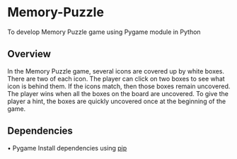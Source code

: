 # Memory-Puzzle
To develop Memory Puzzle game using Pygame module in Python
## Overview
In the Memory Puzzle game, several icons are covered up by white boxes. There are two of each icon. The player can click on two boxes to see what icon is behind them. If the icons match, then those boxes remain uncovered. The player wins when all the boxes on the board are uncovered. To give the player a hint, the boxes are quickly uncovered once at the beginning of the game.
## Dependencies
• Pygame
Install dependencies using [pip](https://www.pygame.org/wiki/GettingStarted)
 
